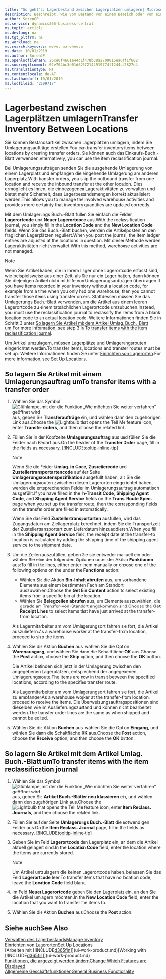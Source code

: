 ```yaml
---
title: "So geht's: Lagerbestand zwischen Lagerplätzen umlagern| Microsoft Docs"
description: Beschreibt, wie vom Bestand von einem Bereich oder von einem Lager an einen anderen Ort umgebucht wird, entweder mit dem Umlagerungs Buch.-Blatt mit oder den Umlagerungsaufträgen.
author: SorenGP
ms.service: dynamics365-business-central
ms.topic: article
ms.devlang: na
ms.tgt_pltfrm: na
ms.workload: na
ms.search.keywords: move, warehouse
ms.date: 10/01/2019
ms.author: SorenGP
ms.openlocfilehash: 26ce0f4661a44c1f478b38a2709015ea6ff1f602
ms.sourcegitcommit: 02e704bc3e01d62072144919774f1244c42827e4
ms.translationtype: HT
ms.contentlocale: de-AT
ms.lasthandoff: 10/01/2019
ms.locfileid: "2309717"
---
```

# <a name="transfer-inventory-between-locations"></a><span data-ttu-id="15d8c-103">Lagerbestand zwischen Lagerplätzen umlagern</span><span class="sxs-lookup"><span data-stu-id="15d8c-103">Transfer Inventory Between Locations</span></span>
<span data-ttu-id="15d8c-104">Sie können Bestandsartikel zwischen Lagerplätzen umlagern, indem Sie Umlagerungsaufträge erstellen.</span><span class="sxs-lookup"><span data-stu-id="15d8c-104">You can transfer inventory items between locations by creating transfer orders.</span></span> <span data-ttu-id="15d8c-105">Sie können auch das Einkaufs-Buch.-Blatt verwenden.</span><span class="sxs-lookup"><span data-stu-id="15d8c-105">Alternatively, you can use the item reclassification journal.</span></span>

<span data-ttu-id="15d8c-106">Bei Umlagerungsaufträgen senden Sie die ausgehende Umlagerung von einem Lagerplatz und empfangen die eingehende Umlagerung am anderen Lagerplatz.</span><span class="sxs-lookup"><span data-stu-id="15d8c-106">With transfer orders, you ship the outbound transfer from one location and receive the inbound transfer at the other location.</span></span> <span data-ttu-id="15d8c-107">Dies ermöglicht es Ihnen, die einbezogenen Lageraktivitäten zu verwalten und bietet mehr Sicherheit, dass Lagerbestandsmengen korrekt aktualisiert werden.</span><span class="sxs-lookup"><span data-stu-id="15d8c-107">This allows you to manage the involved warehouse activities and provides more certainty that inventory quantities are updated correctly.</span></span>

<span data-ttu-id="15d8c-108">Mit dem Umlagerungs Buch.-Blatt füllen Sie einfach die Felder **Lagerortcode** und **Neuer Lagerortcode** aus.</span><span class="sxs-lookup"><span data-stu-id="15d8c-108">With the reclassification journal, you simply fill in the **Location Code** and the **New Location Code** fields.</span></span> <span data-ttu-id="15d8c-109">Wenn Sie das Buch.-Blatt buchen, werden die Artikelposten an den fraglichen Lagerplätzen reguliert.</span><span class="sxs-lookup"><span data-stu-id="15d8c-109">When you post the journal, the item ledger entries are adjusted at the locations in question.</span></span> <span data-ttu-id="15d8c-110">Mit dieser Methode werden Lageraktivitäten nicht verwaltet.</span><span class="sxs-lookup"><span data-stu-id="15d8c-110">With this method, warehouse activities are not managed.</span></span>

> [!NOTE]  
>   <span data-ttu-id="15d8c-111">Wenn Sie Artikel haben, die in Ihrem Lager ohne Lagerortcode erfasst sind, wie beispielsweise aus einer Zeit, als Sie nur ein Lager hatten, dann können Sie diejenigen Artikel nicht mithilfe von Umlagerungsaufträgen übertragen.</span><span class="sxs-lookup"><span data-stu-id="15d8c-111">If you have items recorded in your inventory without a location code, for example from a time when you only had one warehouse, then you cannot transfer those items using transfer orders.</span></span> <span data-ttu-id="15d8c-112">Stattdessen müssen Sie das Umlagerungs Buch.-Blatt verwenden, um die Artikel aus einem leeren Lagerortcode zu einem tatsächlichen Lagerortcode umzubuchen.</span><span class="sxs-lookup"><span data-stu-id="15d8c-112">Instead, you must use the reclassification journal to reclassify the items from a blank location code to an actual location code.</span></span>  <span data-ttu-id="15d8c-113">Weitere Informationen finden Sie in Schritt 3 unter [So lagern Sie Artikel mit dem Artikel Umlag. Buch.-Blatt um](inventory-how-transfer-between-locations.md#to-transfer-items-with-the-item-reclassification-journal).</span><span class="sxs-lookup"><span data-stu-id="15d8c-113">For more information, see step 3 in [To transfer items with the item reclassification journal](inventory-how-transfer-between-locations.md#to-transfer-items-with-the-item-reclassification-journal).</span></span>

<span data-ttu-id="15d8c-114">Um Artikel umzulagern, müssen Lagerplätze und Umlagerungsrouten eingerichtet werden.</span><span class="sxs-lookup"><span data-stu-id="15d8c-114">To transfer items, locations and transfer routes must be set up.</span></span> <span data-ttu-id="15d8c-115">Weitere Informationen finden Sie unter [Einrichten von Lagerorten](inventory-how-setup-locations.md).</span><span class="sxs-lookup"><span data-stu-id="15d8c-115">For more information, see [Set Up Locations](inventory-how-setup-locations.md).</span></span>

## <a name="to-transfer-items-with-a-transfer-order"></a><span data-ttu-id="15d8c-116">So lagern Sie Artikel mit einem Umlagerungsauftrag um</span><span class="sxs-lookup"><span data-stu-id="15d8c-116">To transfer items with a transfer order</span></span>
1. <span data-ttu-id="15d8c-117">Wählen Sie das Symbol ![Glühlampe, mit der die Funktion „Wie möchten Sie weiter verfahren“ geöffnet wird](media/ui-search/search_small.png "Wie möchten Sie weiter verfahren?") aus, geben Sie **Transferaufträge** ein, und wählen dann den zugehörigen Link aus.</span><span class="sxs-lookup"><span data-stu-id="15d8c-117">Choose the ![Lightbulb that opens the Tell Me feature](media/ui-search/search_small.png "Tell me what you want to do") icon, enter **Transfer orders**, and then choose the related link.</span></span>
2. <span data-ttu-id="15d8c-118">Füllen Sie in der Kopfzeite **Umlagerungsauftrag** aus und füllen Sie die Felder nach Bedarf aus.</span><span class="sxs-lookup"><span data-stu-id="15d8c-118">On the header of the **Transfer Order** page, fill in the fields as necessary.</span></span> [!INCLUDE[tooltip-inline-tip](includes/tooltip-inline-tip_md.md)]

    > [!NOTE]  
    >   <span data-ttu-id="15d8c-119">Wenn Sie die Felder **Umlag. in Code**, **Zustellercode** und **Zustellertransportartencode** auf der Seite **Umlagerungsroutenspezifikation** ausgefüllt haben, als Sie die Umlagerungsrouten zwischen diesen Lagerorten eingerichtet haben, werden die entsprechenden Felder im Umlagerungsauftrag automatisch ausgefüllt.</span><span class="sxs-lookup"><span data-stu-id="15d8c-119">If you have filled in the **In-Transit Code**, **Shipping Agent Code**, and **Shipping Agent Service** fields on the **Trans. Route Spec.** page when you set up the transfer route, then the corresponding fields on the transfer order are filled in automatically.</span></span>

    <span data-ttu-id="15d8c-120">Wenn Sie das Feld **Zustellertransportarten** ausfüllen, wird das Zugangsdatum am Ziellagerplatz berechnet, indem Sie die Transportzeit der Zustellertransportart zum Lieferdatum hinzuaddieren.</span><span class="sxs-lookup"><span data-stu-id="15d8c-120">When you fill in the **Shipping Agent Service** field, the receipt date at the transfer-to location is calculated by adding the shipping time of the shipping agent service to the shipment date.</span></span>

3. <span data-ttu-id="15d8c-121">Um die Zeilen auszufüllen, geben Sie sie entweder manuell ein oder wählen Sie eine der folgenden Optionen unter der Aktion **Funktionen** aus:</span><span class="sxs-lookup"><span data-stu-id="15d8c-121">To fill in the lines, either enter them manually or choose one of the following options on the under the **Functions** action:</span></span>
    - <span data-ttu-id="15d8c-122">Wählen Sie die Aktion **Bin-Inhalt abrufen** aus, um vorhandene Elemente aus einem bestimmten Fach am Standort auszuwählen.</span><span class="sxs-lookup"><span data-stu-id="15d8c-122">Choose the **Get Bin Content** action to select existing items from a specific bin at the location.</span></span>
    - <span data-ttu-id="15d8c-123">Wählen Sie **Belegzeilen abrufen** aus, um Elemente auszuwählen, die gerade am Transfer-von-Standort angekommen sind.</span><span class="sxs-lookup"><span data-stu-id="15d8c-123">Choose the **Get Receipt Lines** to select items that have just arrived at the transfer-from location.</span></span>   

    <span data-ttu-id="15d8c-124">Als Lagermitarbeiter am vom Umlagerungsort fahren sie fort, die Artikel auszuliefern.</span><span class="sxs-lookup"><span data-stu-id="15d8c-124">As a warehouse worker at the transfer-from location, proceed to ship the items.</span></span>
4. <span data-ttu-id="15d8c-125">Wählen Sie die Aktion **Buchen** aus, wählen Sie die Option **Warenausgang**, und wählen Sie dann die Schaltfläche **OK** aus.</span><span class="sxs-lookup"><span data-stu-id="15d8c-125">Choose the **Post** action, choose the **Ship** option, and then choose the **OK** button.</span></span>

    <span data-ttu-id="15d8c-126">Die Artikel befinden sich jetzt in der Umlagerung zwischen den angegebenen Lagerplätzen, entsprechend der angegebenen Umlagerungsroute.</span><span class="sxs-lookup"><span data-stu-id="15d8c-126">The items are now in transit between the specified locations, according to the specifies transfer route.</span></span>

    <span data-ttu-id="15d8c-127">Als Lagermitarbeiter am vom Umlagerungsort fahren sie fort, die Artikel zu empfangen</span><span class="sxs-lookup"><span data-stu-id="15d8c-127">As a warehouse worker at the transfer-from location, proceed to receive the items.</span></span> <span data-ttu-id="15d8c-128">Die Überweisungsauftragspositionen sind dieselben wie im Auslieferungszustand und können nicht bearbeitet werden.</span><span class="sxs-lookup"><span data-stu-id="15d8c-128">The transfer order lines are the same as when shipped and cannot be edited.</span></span>
5. <span data-ttu-id="15d8c-129">Wählen Sie die Aktion **Buchen** aus, wählen Sie die Option **Eingang**, und wählen Sie dann die Schaltfläche **OK** aus.</span><span class="sxs-lookup"><span data-stu-id="15d8c-129">Choose the **Post** action, choose the **Receive** option, and then choose the **OK** button.</span></span>

## <a name="to-transfer-items-with-the-item-reclassification-journal"></a><span data-ttu-id="15d8c-130">So lagern Sie Artikel mit dem Artikel Umlag. Buch.-Blatt um</span><span class="sxs-lookup"><span data-stu-id="15d8c-130">To transfer items with the item reclassification journal</span></span>
1. <span data-ttu-id="15d8c-131">Wählen Sie das Symbol ![Glühlampe, mit der die Funktion „Wie möchten Sie weiter verfahren“ geöffnet wird](media/ui-search/search_small.png "Wie möchten Sie weiter verfahren?") aus, geben Sie **Artikel Buch.-Blätter neu klassieren** ein, und wählen dann den zugehörigen Link aus.</span><span class="sxs-lookup"><span data-stu-id="15d8c-131">Choose the ![Lightbulb that opens the Tell Me feature](media/ui-search/search_small.png "Tell me what you want to do") icon, enter **Item Reclass. Journals**, and then choose the related link.</span></span>
2. <span data-ttu-id="15d8c-132">Füllen Sie auf der Seite **Umlagerungs Buch.-Blatt** die notwendigen Felder aus.</span><span class="sxs-lookup"><span data-stu-id="15d8c-132">On the **Item Reclass. Journal** page, fill in the fields as necessary.</span></span> [!INCLUDE[tooltip-inline-tip](includes/tooltip-inline-tip_md.md)]
3. <span data-ttu-id="15d8c-133">Geben Sie im Feld **Lagerortcode** den Lagerplatz ein, an dem die Artikel aktuell gelagert sind.</span><span class="sxs-lookup"><span data-stu-id="15d8c-133">In the **Location Code** field, enter the location where the items are currently stored.</span></span>

    > [!NOTE]  
    >   <span data-ttu-id="15d8c-134">Um Artikel umzulagern die keinen Lagerortcode haben, belassen Sie das Feld **Lagerortcode** leer.</span><span class="sxs-lookup"><span data-stu-id="15d8c-134">To transfer items that have no location code, leave the **Location Code** field blank.</span></span>
4. <span data-ttu-id="15d8c-135">Im Feld **Neuer Lagerortcode** geben Sie den Lagerplatz ein, an den Sie die Artikel umlagern möchten.</span><span class="sxs-lookup"><span data-stu-id="15d8c-135">In the **New Location Code** field, enter the location that you want to transfer the items to.</span></span>
5. <span data-ttu-id="15d8c-136">Wählen Sie die Aktion **Buchen** aus.</span><span class="sxs-lookup"><span data-stu-id="15d8c-136">Choose the **Post** action.</span></span>

## <a name="see-also"></a><span data-ttu-id="15d8c-137">Siehe auch</span><span class="sxs-lookup"><span data-stu-id="15d8c-137">See Also</span></span>
[<span data-ttu-id="15d8c-138">Verwalten des Lagerbestands</span><span class="sxs-lookup"><span data-stu-id="15d8c-138">Manage Inventory</span></span>](inventory-manage-inventory.md)  
[<span data-ttu-id="15d8c-139">Einrichten von Lagerorten</span><span class="sxs-lookup"><span data-stu-id="15d8c-139">Set Up Locations</span></span>](inventory-how-setup-locations.md)  
<span data-ttu-id="15d8c-140">[Arbeiten mit [!INCLUDE[d365fin](includes/d365fin_md.md)]](ui-work-product.md)</span><span class="sxs-lookup"><span data-stu-id="15d8c-140">[Working with [!INCLUDE[d365fin](includes/d365fin_md.md)]](ui-work-product.md)</span></span>  
[<span data-ttu-id="15d8c-141">Funktionen, die angezeigt werden ändern</span><span class="sxs-lookup"><span data-stu-id="15d8c-141">Change Which Features are Displayed</span></span>](ui-experiences.md)  
[<span data-ttu-id="15d8c-142">Allgemeine Geschäftsfunktionen</span><span class="sxs-lookup"><span data-stu-id="15d8c-142">General Business Functionality</span></span>](ui-across-business-areas.md)
